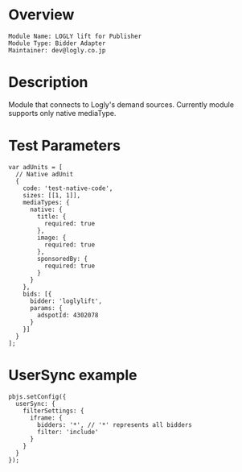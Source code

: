 # Overview
```
Module Name: LOGLY lift for Publisher
Module Type: Bidder Adapter
Maintainer: dev@logly.co.jp
```

# Description
Module that connects to Logly's demand sources.
Currently module supports only native mediaType.

# Test Parameters
```
var adUnits = [
  // Native adUnit
  {
    code: 'test-native-code',
    sizes: [[1, 1]],
    mediaTypes: {
      native: {
        title: {
          required: true
        },
        image: {
          required: true
        },
        sponsoredBy: {
          required: true
        }
      }
    },
    bids: [{
      bidder: 'loglylift',
      params: {
        adspotId: 4302078
      }
    }]
  }
];
```

# UserSync example

```
pbjs.setConfig({
  userSync: {
    filterSettings: {
      iframe: {
        bidders: '*', // '*' represents all bidders
        filter: 'include'
      }
    }
  }
});
```
